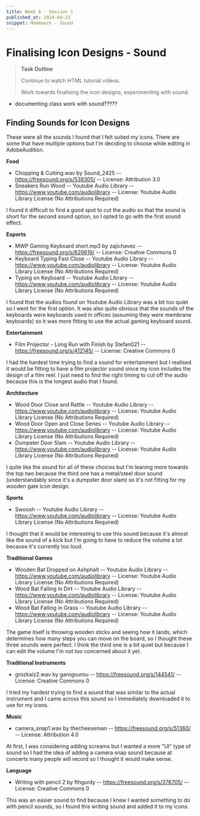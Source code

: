 ```yaml
---
title: Week 6 - Session 1
published_at: 2024-04-23
snippet: Homework - Sound
---
```

# Finalising Icon Designs - Sound
>**Task Outline**
>
> Continue to watch HTML tutorial videos.
>
> Work towards finalising the icon designs, experimenting with sound.

- documenting class work with sound?????
## Finding Sounds for Icon Designs
These were all the sounds I found that I felt suited my icons. There are some that have multiple options but I'm deciding to choose while editing in AdobeAudition.

**Food**
- Chopping & Cutting.wav by Sound_2425 -- https://freesound.org/s/538305/ -- License: Attribution 3.0
- Sneakers Run Wood -- Youtube Audio Library -- https://www.youtube.com/audiolibrary -- License: Youtube Audio Library License (No Attributions Required)

I found it difficult to find a good spot to cut the audio so that the sound is short for the second sound option, so I opted to go with the first sound effect.

**Esports**
- MWP Gaming Keyboard short.mp3 by zajichavez -- https://freesound.org/s/629619/ -- License: Creative Commons 0
- Keyboard Typing Fast Close -- Youtube Audio Library -- https://www.youtube.com/audiolibrary -- License: Youtube Audio Library License (No Attributions Required)
- Typing on Keyboard -- Youtube Audio Library -- https://www.youtube.com/audiolibrary -- License: Youtube Audio Library License (No Attributions Required)

I found that the audios found on Youtube Audio Library was a bit too quiet so I went for the first option. It was also quite obvious that the sounds of the keyboards were keyboards used in offices (assuming they were membrane keyboards) so it was more fitting to use the actual gaming keyboard sound.

**Entertainment**
- Film Projector - Long Run with Finish by Stefan021 -- https://freesound.org/s/412145/ -- License: Creative Commons 0

I had the hardest time trying to find a sound for entertainment but I realised it would be fitting to have a film projector sound since my icon includes the design of a film reel. I just need to find the right timing to cut off the audio because this is the longest audio that I found.

**Architecture**
- Wood Door Close and Rattle -- Youtube Audio Library -- https://www.youtube.com/audiolibrary -- License: Youtube Audio Library License (No Attributions Required)
- Wood Door Open and Close Series -- Youtube Audio Library -- https://www.youtube.com/audiolibrary -- License: Youtube Audio Library License (No Attributions Required)
- Dumpster Door Slam -- Youtube Audio Library -- https://www.youtube.com/audiolibrary -- License: Youtube Audio Library License (No Attributions Required)

I quite like the sound for all of these choices but I'm leaning more towards the top two because the third one has a metal/steel door sound (understandably since it's a dumpster door slam) so it's not fitting for my wooden gate icon design.

**Sports**
- Swoosh -- Youtube Audio Library -- https://www.youtube.com/audiolibrary -- License: Youtube Audio Library License (No Attributions Required)

I thought that it would be interesting to use this sound because it's almost like the sound of a kick but I'm going to have to reduce the volume a lot because it's currently too loud.

**Traditional Games**
- Wooden Bat Dropped on Ashphalt -- Youtube Audio Library -- https://www.youtube.com/audiolibrary -- License: Youtube Audio Library License (No Attributions Required)
- Wood Bat Falling in Dirt -- Youtube Audio Library -- https://www.youtube.com/audiolibrary -- License: Youtube Audio Library License (No Attributions Required)
- Wood Bat Falling in Grass -- Youtube Audio Library -- https://www.youtube.com/audiolibrary -- License: Youtube Audio Library License (No Attributions Required)

The game itself is throwing wooden sticks and seeing how it lands, which determines how many steps you can move on the board, so I thought these three sounds were perfect. I think the third one is a bit quiet but because I can edit the volume I'm not too concerned about it yet.

**Traditional Instruments**
- grozkaiz2.wav by garogourou -- https://freesound.org/s/144541/ -- License: Creative Commons 0

I tried my hardest trying to find a sound that was similar to the actual instrument and I came across this sound so I immediately downloaded it to use for my icons.

**Music**
- camera_snap1.wav by thecheeseman -- https://freesound.org/s/51360/ -- License: Attribution 4.0

At first, I was considering adding screams but I wanted a more "UI" type of sound so I had the idea of adding a camera snap sound because at concerts many people will record so I thought it would make sense.

**Language**
- Writing with pencil 2 by fthgurdy -- https://freesound.org/s/376705/ -- License: Creative Commons 0

This was an easier sound to find because I knew I wanted something to do with pencil sounds, so I found this writing sound and added it to my icons.